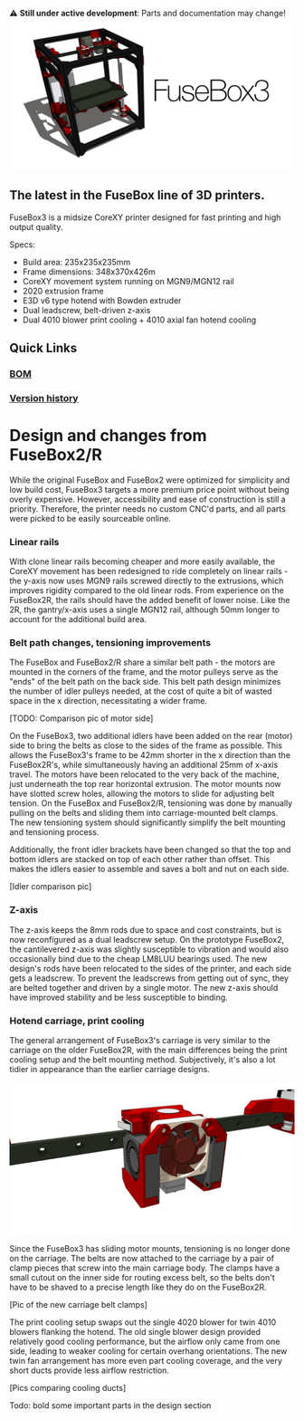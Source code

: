 :warning: **Still under active development**: Parts and documentation may change!
![FuseBox3](images/1.png)
## The latest in the FuseBox line of 3D printers.

FuseBox3 is a midsize CoreXY printer designed for fast printing and high output quality.

Specs:
- Build area: 235x235x235mm
- Frame dimensions: 348x370x426m
- CoreXY movement system running on MGN9/MGN12 rail
- 2020 extrusion frame
- E3D v6 type hotend with Bowden extruder
- Dual leadscrew, belt-driven z-axis
- Dual 4010 blower print cooling + 4010 axial fan hotend cooling

## Quick Links
### [BOM](documentation/BOM.md)
### [Version history](documentation/versions.md)

# Design and changes from FuseBox2/R
While the original FuseBox and FuseBox2 were optimized for simplicity and low build cost, FuseBox3 targets a more premium price point without being overly expensive. However, accessibility and ease of construction is still a priority. Therefore, the printer needs no custom CNC'd parts, and all parts were picked to be easily sourceable online.

### Linear rails
With clone linear rails becoming cheaper and more easily available, the CoreXY movement has been redesigned to ride completely on linear rails - the y-axis now uses MGN9 rails screwed directly to the extrusions, which improves rigidity compared to the old linear rods. From experience on the FuseBox2R, the rails should have the added benefit of lower noise. Like the 2R, the gantry/x-axis uses a single MGN12 rail, although 50mm longer to account for the additional build area.

### Belt path changes, tensioning improvements
The FuseBox and FuseBox2/R share a similar belt path - the motors are mounted in the corners of the frame, and the motor pulleys serve as the "ends" of the belt path on the back side. This belt path design minimizes the number of idler pulleys needed, at the cost of quite a bit of wasted space in the x direction, necessitating a wider frame.

[TODO: Comparison pic of motor side]

On the FuseBox3, two additional idlers have been added on the rear (motor) side to bring the belts as close to the sides of the frame as possible. This allows the FuseBox3's frame to be 42mm shorter in the x direction than the FuseBox2R's, while simultaneously having an additional 25mm of x-axis travel. The motors have been relocated to the very back of the machine, just underneath the top rear horizontal extrusion. The motor mounts now have slotted screw holes, allowing the motors to slide for adjusting belt tension. On the FuseBox and FuseBox2/R, tensioning was done by manually pulling on the belts and sliding them into carriage-mounted belt clamps. The new tensioning system should significantly simplify the belt mounting and tensioning process.

Additionally, the front idler brackets have been changed so that the top and bottom idlers are stacked on top of each other rather than offset. This makes the idlers easier to assemble and saves a bolt and nut on each side.

[Idler comparison pic]

### Z-axis
The z-axis keeps the 8mm rods due to space and cost constraints, but is now reconfigured as a dual leadscrew setup. On the prototype FuseBox2, the cantilevered z-axis was slightly susceptible to vibration and would also occasionally bind due to the cheap LM8LUU bearings used. The new design's rods have been relocated to the sides of the printer, and each side gets a leadscrew. To prevent the leadscrews from getting out of sync, they are belted together and driven by a single motor. The new z-axis should have improved stability and be less susceptible to binding.

### Hotend carriage, print cooling
The general arrangement of FuseBox3's carriage is very similar to the carriage on the older FuseBox2R, with the main differences being the print cooling setup and the belt mounting method. Subjectively, it's also a lot tidier in appearance than the earlier carriage designs.

![FuseBox3](images/3.png)

Since the FuseBox3 has sliding motor mounts, tensioning is no longer done on the carriage. The belts are now attached to the carriage by a pair of clamp pieces that screw into the main carriage body. The clamps have a small cutout on the inner side for routing excess belt, so the belts don't have to be shaved to a precise length like they do on the FuseBox2R.

[Pic of the new carriage belt clamps]

The print cooling setup swaps out the single 4020 blower for twin 4010 blowers flanking the hotend. The old single blower design provided relatively good cooling performance, but the airflow only came from one side, leading to weaker cooling for certain overhang orientations. The new twin fan arrangement has more even part cooling coverage, and the very short ducts provide less airflow restriction.

[Pics comparing cooling ducts]


Todo: bold some important parts in the design section